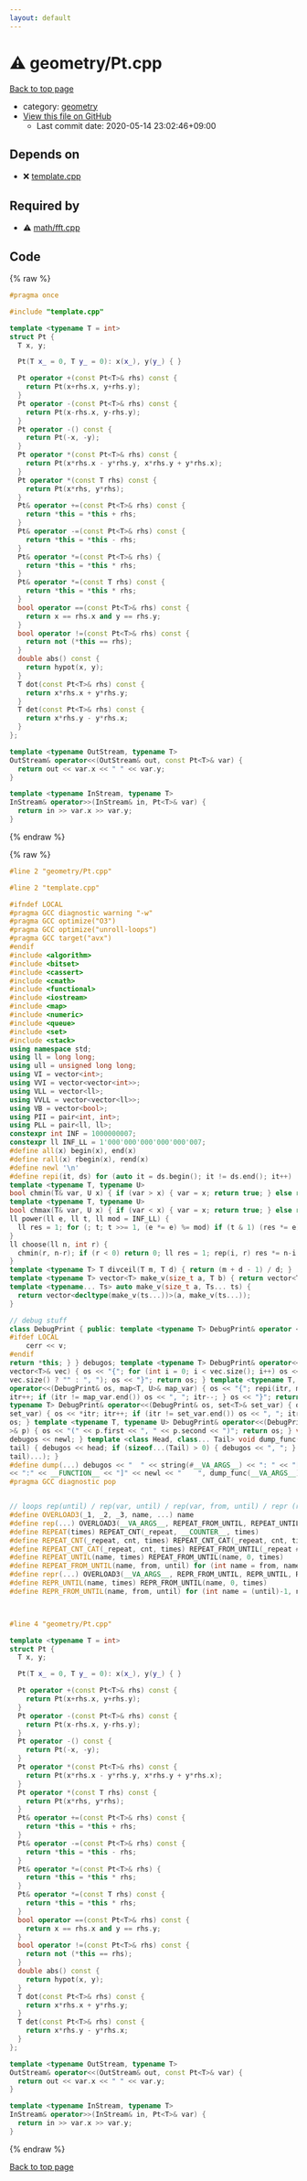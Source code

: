 ```yaml
---
layout: default
---
```


<!-- mathjax config similar to math.stackexchange -->
<script type="text/javascript" async
  src="https://cdnjs.cloudflare.com/ajax/libs/mathjax/2.7.5/MathJax.js?config=TeX-MML-AM_CHTML">
</script>
<script type="text/x-mathjax-config">
  MathJax.Hub.Config({
    TeX: { equationNumbers: { autoNumber: "AMS" }},
    tex2jax: {
      inlineMath: [ ['$','$'] ],
      processEscapes: true
    },
    "HTML-CSS": { matchFontHeight: false },
    displayAlign: "left",
    displayIndent: "2em"
  });
</script>

<script type="text/javascript" src="https://cdnjs.cloudflare.com/ajax/libs/jquery/3.4.1/jquery.min.js"></script>
<script src="https://cdn.jsdelivr.net/npm/jquery-balloon-js@1.1.2/jquery.balloon.min.js" integrity="sha256-ZEYs9VrgAeNuPvs15E39OsyOJaIkXEEt10fzxJ20+2I=" crossorigin="anonymous"></script>
<script type="text/javascript" src="../../assets/js/copy-button.js"></script>
<link rel="stylesheet" href="../../assets/css/copy-button.css" />


# :warning: geometry/Pt.cpp

<a href="../../index.html">Back to top page</a>

* category: <a href="../../index.html#ed7daeb157cd9b31e53896ad3c771a26">geometry</a>
* <a href="{{ site.github.repository_url }}/blob/master/geometry/Pt.cpp">View this file on GitHub</a>
    - Last commit date: 2020-05-14 23:02:46+09:00




## Depends on

* :x: <a href="../template.cpp.html">template.cpp</a>


## Required by

* :warning: <a href="../math/fft.cpp.html">math/fft.cpp</a>


## Code

<a id="unbundled"></a>
{% raw %}
```cpp
#pragma once

#include "template.cpp"

template <typename T = int>
struct Pt {
  T x, y;

  Pt(T x_ = 0, T y_ = 0): x(x_), y(y_) { }

  Pt operator +(const Pt<T>& rhs) const {
    return Pt(x+rhs.x, y+rhs.y);
  }
  Pt operator -(const Pt<T>& rhs) const {
    return Pt(x-rhs.x, y-rhs.y);
  }
  Pt operator -() const {
    return Pt(-x, -y);
  }
  Pt operator *(const Pt<T>& rhs) const {
    return Pt(x*rhs.x - y*rhs.y, x*rhs.y + y*rhs.x);
  }
  Pt operator *(const T rhs) const {
    return Pt(x*rhs, y*rhs);
  }
  Pt& operator +=(const Pt<T>& rhs) const {
    return *this = *this + rhs;
  }
  Pt& operator -=(const Pt<T>& rhs) const {
    return *this = *this - rhs;
  }
  Pt& operator *=(const Pt<T>& rhs) {
    return *this = *this * rhs;
  }
  Pt& operator *=(const T rhs) const {
    return *this = *this * rhs;
  }
  bool operator ==(const Pt<T>& rhs) const {
    return x == rhs.x and y == rhs.y;
  }
  bool operator !=(const Pt<T>& rhs) const {
    return not (*this == rhs);
  }
  double abs() const {
    return hypot(x, y);
  }
  T dot(const Pt<T>& rhs) const {
    return x*rhs.x + y*rhs.y;
  }
  T det(const Pt<T>& rhs) const {
    return x*rhs.y - y*rhs.x;
  }
};

template <typename OutStream, typename T>
OutStream& operator<<(OutStream& out, const Pt<T>& var) {
  return out << var.x << " " << var.y;
}

template <typename InStream, typename T>
InStream& operator>>(InStream& in, Pt<T>& var) {
  return in >> var.x >> var.y;
}

```
{% endraw %}

<a id="bundled"></a>
{% raw %}
```cpp
#line 2 "geometry/Pt.cpp"

#line 2 "template.cpp"

#ifndef LOCAL
#pragma GCC diagnostic warning "-w"
#pragma GCC optimize("O3")
#pragma GCC optimize("unroll-loops")
#pragma GCC target("avx")
#endif
#include <algorithm>
#include <bitset>
#include <cassert>
#include <cmath>
#include <functional>
#include <iostream>
#include <map>
#include <numeric>
#include <queue>
#include <set>
#include <stack>
using namespace std;
using ll = long long;
using ull = unsigned long long;
using VI = vector<int>;
using VVI = vector<vector<int>>;
using VLL = vector<ll>;
using VVLL = vector<vector<ll>>;
using VB = vector<bool>;
using PII = pair<int, int>;
using PLL = pair<ll, ll>;
constexpr int INF = 1000000007;
constexpr ll INF_LL = 1'000'000'000'000'000'007;
#define all(x) begin(x), end(x)
#define rall(x) rbegin(x), rend(x)
#define newl '\n'
#define repi(it, ds) for (auto it = ds.begin(); it != ds.end(); it++)
template <typename T, typename U>
bool chmin(T& var, U x) { if (var > x) { var = x; return true; } else return false; }
template <typename T, typename U>
bool chmax(T& var, U x) { if (var < x) { var = x; return true; } else return false; }
ll power(ll e, ll t, ll mod = INF_LL) {
  ll res = 1; for (; t; t >>= 1, (e *= e) %= mod) if (t & 1) (res *= e) %= mod; return res;
}
ll choose(ll n, int r) {
  chmin(r, n-r); if (r < 0) return 0; ll res = 1; rep(i, r) res *= n-i, res /= i+1; return res;
}
template <typename T> T divceil(T m, T d) { return (m + d - 1) / d; }
template <typename T> vector<T> make_v(size_t a, T b) { return vector<T>(a, b); }
template <typename... Ts> auto make_v(size_t a, Ts... ts) {
  return vector<decltype(make_v(ts...))>(a, make_v(ts...));
}

// debug stuff
class DebugPrint { public: template <typename T> DebugPrint& operator <<(const T& v) {
#ifdef LOCAL
    cerr << v;
#endif
return *this; } } debugos; template <typename T> DebugPrint& operator<<(DebugPrint& os, const
vector<T>& vec) { os << "{"; for (int i = 0; i < vec.size(); i++) os << vec[i] << (i + 1 ==
vec.size() ? "" : ", "); os << "}"; return os; } template <typename T, typename U> DebugPrint&
operator<<(DebugPrint& os, map<T, U>& map_var) { os << "{"; repi(itr, map_var) { os << *itr;
itr++; if (itr != map_var.end()) os << ", "; itr--; } os << "}"; return os; } template <
typename T> DebugPrint& operator<<(DebugPrint& os, set<T>& set_var) { os << "{"; repi(itr,
set_var) { os << *itr; itr++; if (itr != set_var.end()) os << ", "; itr--; } os << "}"; return
os; } template <typename T, typename U> DebugPrint& operator<<(DebugPrint& os, const pair<T, U
>& p) { os << "(" << p.first << ", " << p.second << ")"; return os; } void dump_func() {
debugos << newl; } template <class Head, class... Tail> void dump_func(Head &&head, Tail &&...
tail) { debugos << head; if (sizeof...(Tail) > 0) { debugos << ", "; } dump_func(std::move(
tail)...); }
#define dump(...) debugos << "  " << string(#__VA_ARGS__) << ": " << "[" << to_string(__LINE__) \
<< ":" << __FUNCTION__ << "]" << newl << "    ", dump_func(__VA_ARGS__)
#pragma GCC diagnostic pop


// loops rep(until) / rep(var, until) / rep(var, from, until) / repr (reversed order)
#define OVERLOAD3(_1, _2, _3, name, ...) name
#define rep(...) OVERLOAD3(__VA_ARGS__, REPEAT_FROM_UNTIL, REPEAT_UNTIL, REPEAT)(__VA_ARGS__)
#define REPEAT(times) REPEAT_CNT(_repeat, __COUNTER__, times)
#define REPEAT_CNT(_repeat, cnt, times) REPEAT_CNT_CAT(_repeat, cnt, times)
#define REPEAT_CNT_CAT(_repeat, cnt, times) REPEAT_FROM_UNTIL(_repeat ## cnt, 0, times)
#define REPEAT_UNTIL(name, times) REPEAT_FROM_UNTIL(name, 0, times)
#define REPEAT_FROM_UNTIL(name, from, until) for (int name = from, name ## __until = (until); name < name ## __until; name++)
#define repr(...) OVERLOAD3(__VA_ARGS__, REPR_FROM_UNTIL, REPR_UNTIL, REPEAT)(__VA_ARGS__)
#define REPR_UNTIL(name, times) REPR_FROM_UNTIL(name, 0, times)
#define REPR_FROM_UNTIL(name, from, until) for (int name = (until)-1, name ## __from = (from); name >= name ## __from; name--)



#line 4 "geometry/Pt.cpp"

template <typename T = int>
struct Pt {
  T x, y;

  Pt(T x_ = 0, T y_ = 0): x(x_), y(y_) { }

  Pt operator +(const Pt<T>& rhs) const {
    return Pt(x+rhs.x, y+rhs.y);
  }
  Pt operator -(const Pt<T>& rhs) const {
    return Pt(x-rhs.x, y-rhs.y);
  }
  Pt operator -() const {
    return Pt(-x, -y);
  }
  Pt operator *(const Pt<T>& rhs) const {
    return Pt(x*rhs.x - y*rhs.y, x*rhs.y + y*rhs.x);
  }
  Pt operator *(const T rhs) const {
    return Pt(x*rhs, y*rhs);
  }
  Pt& operator +=(const Pt<T>& rhs) const {
    return *this = *this + rhs;
  }
  Pt& operator -=(const Pt<T>& rhs) const {
    return *this = *this - rhs;
  }
  Pt& operator *=(const Pt<T>& rhs) {
    return *this = *this * rhs;
  }
  Pt& operator *=(const T rhs) const {
    return *this = *this * rhs;
  }
  bool operator ==(const Pt<T>& rhs) const {
    return x == rhs.x and y == rhs.y;
  }
  bool operator !=(const Pt<T>& rhs) const {
    return not (*this == rhs);
  }
  double abs() const {
    return hypot(x, y);
  }
  T dot(const Pt<T>& rhs) const {
    return x*rhs.x + y*rhs.y;
  }
  T det(const Pt<T>& rhs) const {
    return x*rhs.y - y*rhs.x;
  }
};

template <typename OutStream, typename T>
OutStream& operator<<(OutStream& out, const Pt<T>& var) {
  return out << var.x << " " << var.y;
}

template <typename InStream, typename T>
InStream& operator>>(InStream& in, Pt<T>& var) {
  return in >> var.x >> var.y;
}

```
{% endraw %}

<a href="../../index.html">Back to top page</a>

